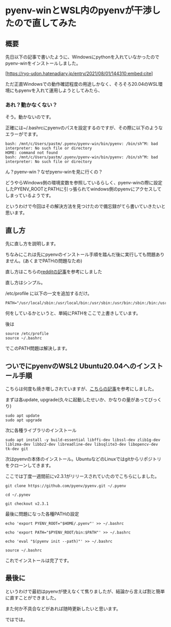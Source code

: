 # pyenv-winとWSL内のpyenvが干渉したので直してみた

## 概要

先日以下の記事で書いたように、Windowsにpythonを入れていなかったのでpyenv-winをインストールしました。

[https://ryo-udon.hatenadiary.jp/entry/2021/08/01/144310:embed:cite]


ただ正直Windowsでの動作確認程度の用途しかなく、そろそろ20.04のWSL環境にもpyenvを入れて運用しようとしてみたら、


### あれ？動かなくない？

そう。動かないのです。

正確には~/.bashrcにpyenvのパスを設定するのですが、その際に以下のようなエラーがでます。

    bash: /mnt/c/Users/pastm/.pyenv/pyenv-win/bin/pyenv: /bin/sh^M: bad interpreter: No such file or directory
    HOME: command not found
    bash: /mnt/c/Users/pastm/.pyenv/pyenv-win/bin/pyenv: /bin/sh^M: bad interpreter: No such file or directory

ん？pyenv-win？なぜpyenv-winを見に行くの？

どうやらWindows側の環境変数を参照しているらしく、pyenv-winの際に設定したPYENV_ROOTとPATHに引っ張られてwindows側のpyenvにアクセスしてしまっているようです。

というわけで今回はその解決方法を見つけたので備忘録がてら書いていきたいと思います。


## 直し方

先に直し方を説明します。

ちなみにこれは先にpyenvのインストール手順を踏んだ後に実行しても問題ありません。(あくまでPATHの問題なため)

直し方はこちらの[redditの記事](https://www.reddit.com/r/learnpython/comments/siqhqf/wsl_python_refers_to_windows_pyenv/)を参考にしました

直し方はシンプル。

/etc/profile に以下の一文を追加するだけ。

    PATH="/usr/local/sbin:/usr/local/bin:/usr/sbin:/usr/bin:/sbin:/bin:/usr/games:/usr/local/games:/usr/lib/wsl/lib:/snap/bin"

何をしているかというと、単純にPATHをここで上書きしています。

後は

    source /etc/profile
    source ~/.bashrc

でこのPATH問題は解決します。


## ついでにpyenvのWSL2 Ubuntu20.04へのインストール手順

こちらは何度も焼き増しされていますが、[こちらの記事](https://qiita.com/neruoneru/items/1107bcdca7fa43de673d)を参考にしました。

まずは各update, upgrade(久々に起動したせいか、かなりの量があってびっくり)

    sudo apt update
    sudo apt upgrade

次に各種ライブラリのインストール

    sudo apt install -y build-essential libffi-dev libssl-dev zlib1g-dev liblzma-dev libbz2-dev libreadline-dev libsqlite3-dev libopencv-dev tk-dev git

次はpyenvの本体のインストール。UbuntuなどのLinuxではgitからリポジトリをクローンしてきます。

ここでは丁度一週間前にv2.3.1がリリースされていたのでこちらにしました。

    git clone https://github.com/pyenv/pyenv.git ~/.pyenv

    cd ~/.pynev

    git checkout v2.3.1

最後に問題になった各種PATHの設定

    echo 'export PYENV_ROOT="$HOME/.pyenv"' >> ~/.bashrc

    echo 'export PATH="$PYENV_ROOT/bin:$PATH"' >> ~/.bashrc

    echo 'eval "$(pyenv init --path)"' >> ~/.bashrc

    source ~/.bashrc


これでインストールは完了です。


## 最後に

というわけで最初はpyenvが使えなくて焦りましたが、結論から言えば割と簡単に直すことができました。

また何か不具合などがあれば随時更新したいと思います。

ではでは。